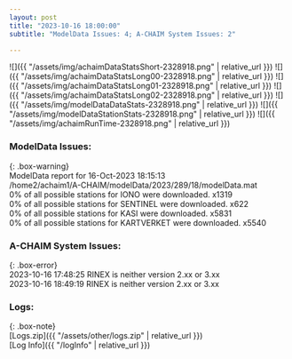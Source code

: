 ```yaml
---
layout: post
title: "2023-10-16 18:00:00"
subtitle: "ModelData Issues: 4; A-CHAIM System Issues: 2"

---
```


![]({{ "/assets/img/achaimDataStatsShort-2328918.png" | relative_url }})
![]({{ "/assets/img/achaimDataStatsLong00-2328918.png" | relative_url }})
![]({{ "/assets/img/achaimDataStatsLong01-2328918.png" | relative_url }})
![]({{ "/assets/img/achaimDataStatsLong02-2328918.png" | relative_url }})
![]({{ "/assets/img/modelDataDataStats-2328918.png" | relative_url }})
![]({{ "/assets/img/modelDataStationStats-2328918.png" | relative_url }})
![]({{ "/assets/img/achaimRunTime-2328918.png" | relative_url }})


### ModelData Issues:  
  
{: .box-warning}  
 ModelData report for 16-Oct-2023 18:15:13   
 /home2/achaim1/A-CHAIM/modelData/2023/289/18/modelData.mat   
 0% of all possible stations for IONO were downloaded. x1319   
 0% of all possible stations for SENTINEL were downloaded. x622   
 0% of all possible stations for KASI were downloaded. x5831   
 0% of all possible stations for KARTVERKET were downloaded. x5540   
  
### A-CHAIM System Issues:  
  
{: .box-error}  
2023-10-16 17:48:25 RINEX is neither version 2.xx or 3.xx  
2023-10-16 18:49:19 RINEX is neither version 2.xx or 3.xx  

### Logs:  
  
{: .box-note}  
[Logs.zip]({{ "/assets/other/logs.zip" | relative_url }})  
[Log Info]({{ "/logInfo" | relative_url }})  
